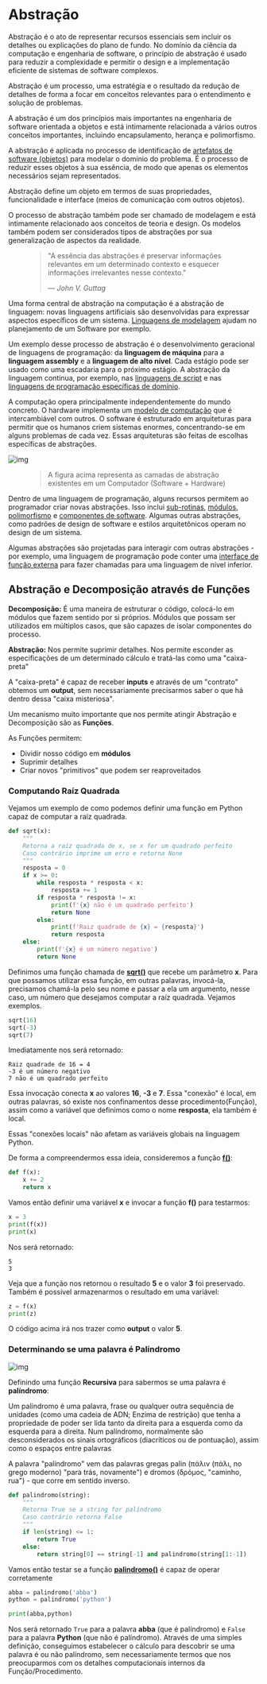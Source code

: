 # Abstração

Abstração é o ato de representar recursos essenciais sem incluir os detalhes ou explicações do plano de fundo. No domínio da ciência da computação e engenharia de software, o princípio de abstração é usado para reduzir a complexidade e permitir o design e a implementação eficiente de sistemas de software complexos.

Abstração é um processo, uma estratégia e o resultado da redução de detalhes de forma a focar em conceitos relevantes para o entendimento e solução de problemas.

A abstração é um dos princípios mais importantes na engenharia de software orientada a objetos e está intimamente relacionada a vários outros conceitos importantes, incluindo encapsulamento, herança e polimorfismo.

A abstração é aplicada no processo de identificação de [artefatos de software (objetos)](https://en.wikipedia.org/wiki/Object_(computer_science)) para modelar o domínio do problema. É o processo de reduzir esses objetos à sua essência, de modo que apenas os elementos necessários sejam representados. 

Abstração define um objeto em termos de suas propriedades, funcionalidade e interface (meios de comunicação com outros objetos).

O processo de abstração também pode ser chamado de modelagem e está intimamente relacionado aos conceitos de teoria e design. Os modelos também podem ser considerados tipos de abstrações por sua generalização de aspectos da realidade.

<figure>
    <blockquote>
        <p>"A essência das abstrações é preservar informações relevantes em um determinado contexto e esquecer informações irrelevantes nesse contexto."</p>
        <footer>
            <cite>— John V. Guttag</cite>
        </footer>
    </blockquote>
</figure>

Uma forma central de abstração na computação é a abstração de linguagem: novas linguagens artificiais são desenvolvidas para expressar aspectos específicos de um sistema. [Linguagens de modelagem](https://en.wikipedia.org/wiki/Modeling_languages) ajudam no planejamento de um Software por exemplo.

Um exemplo desse processo de abstração é o desenvolvimento geracional de linguagens de programação: da **linguagem de máquina** para a **linguagem assembly** e a **linguagem de alto nível**. Cada estágio pode ser usado como uma escadaria para o próximo estágio. A abstração da linguagem continua, por exemplo, nas [linguagens de script](https://en.wikipedia.org/wiki/Scripting_language) e nas [linguagens de programação específicas de domínio](https://en.wikipedia.org/wiki/Domain-specific_language).

A computação opera principalmente independentemente do mundo concreto. O hardware implementa um [modelo de computação](https://en.wikipedia.org/wiki/Model_of_computation) que é intercambiável com outros. O software é estruturado em arquiteturas para permitir que os humanos criem sistemas enormes, concentrando-se em alguns problemas de cada vez. Essas arquiteturas são feitas de escolhas específicas de abstrações.

![img](https://raw.githubusercontent.com/the-akira/IntroComp/master/materiais/Abstra%C3%A7%C3%A3o/Imagens/AbstractionLayers.png)

<figure>
    <blockquote>
        <p>A figura acima representa as camadas de abstração existentes em um Computador (Software + Hardware)</p>
    </blockquote>
</figure>

Dentro de uma linguagem de programação, alguns recursos permitem ao programador criar novas abstrações. Isso inclui [sub-rotinas](https://en.wikipedia.org/wiki/Subroutine), [módulos](https://en.wikipedia.org/wiki/Module_(programming)), [polimorfismo](https://en.wikipedia.org/wiki/Polymorphism_(computer_science)) e [componentes de software](https://en.wikipedia.org/wiki/Software_component). Algumas outras abstrações, como padrões de design de software e estilos arquitetônicos operam no design de um sistema.

Algumas abstrações são projetadas para interagir com outras abstrações - por exemplo, uma linguagem de programação pode conter uma [interface de função externa](https://en.wikipedia.org/wiki/Foreign_function_interface) para fazer chamadas para uma linguagem de nível inferior.

## Abstração e Decomposição através de Funções

**Decomposição:** É uma maneira de estruturar o código, colocá-lo em módulos que fazem sentido por si próprios. Módulos que possam ser utilizados em múltiplos casos, que são capazes de isolar componentes do processo.

**Abstração:** Nos permite suprimir detalhes. Nos permite esconder as especificações de um determinado cálculo e tratá-las como uma "caixa-preta"

A "caixa-preta" é capaz de receber **inputs** e através de um "contrato" obtemos um **output**, sem necessariamente precisarmos saber o que há dentro dessa "caixa misteriosa".

Um mecanismo muito importante que nos permite atingir Abstração e Decomposição são as **Funções**.

As Funções permitem:

- Dividir nosso código em **módulos**
- Suprimir detalhes
- Criar novos "primitivos" que podem ser reaproveitados

### Computando Raíz Quadrada

Vejamos um exemplo de como podemos definir uma função em Python capaz de computar a raíz quadrada.

```python
def sqrt(x):
    """
    Retorna a raíz quadrada de x, se x for um quadrado perfeito
    Caso contrário imprime um erro e retorna None
    """
    resposta = 0
    if x >= 0:
        while resposta * resposta < x: 
            resposta += 1
        if resposta * resposta != x:
            print(f'{x} não é um quadrado perfeito')
            return None
        else:
            print(f'Raiz quadrade de {x} = {resposta}')
            return resposta
    else:
        print(f'{x} é um número negativo')
        return None
```

Definimos uma função chamada de **[sqrt()](https://github.com/the-akira/IntroComp/blob/master/materiais/Abstra%C3%A7%C3%A3o/sqrt.py)** que recebe um parâmetro **x**. Para que possamos utilizar essa função, em outras palavras, invocá-la, precisamos chamá-la pelo seu nome e passar a ela um argumento, nesse caso, um número que desejamos computar a raíz quadrada. Vejamos exemplos.

```python
sqrt(16)
sqrt(-3)
sqrt(7)
```

Imediatamente nos será retornado:

```
Raiz quadrade de 16 = 4
-3 é um número negativo
7 não é um quadrado perfeito
```

Essa invocação conecta **x** ao valores **16**, **-3** e **7**. Essa "conexão" é local, em outras palavras, só existe nos confinamentos desse procedimento(Função), assim como a variável que definimos como o nome **resposta**, ela também é local.

Essas "conexões locais" não afetam as variáveis globais na linguagem Python.

De forma a compreendermos essa ideia, consideremos a função **[f()](https://github.com/the-akira/IntroComp/blob/master/materiais/Abstra%C3%A7%C3%A3o/f.py)**:

```python
def f(x):
    x += 2
    return x
```

Vamos então definir uma variável **x** e invocar a função **f()** para testarmos:

```python
x = 3
print(f(x))
print(x)
```

Nos será retornado:

``` 
5
3
```

Veja que a função nos retornou o resultado **5** e o valor **3** foi preservado. Também é possível armazenarmos o resultado em uma variável:

```python
z = f(x)
print(z)
```

O código acima irá nos trazer como **output** o valor **5**.

### Determinando se uma palavra é Palíndromo

![img](https://raw.githubusercontent.com/the-akira/IntroComp/master/materiais/Abstra%C3%A7%C3%A3o/Imagens/Pal%C3%ADndromo.jpeg)

Definindo uma função **Recursiva** para sabermos se uma palavra é **palíndromo**: 

Um palíndromo é uma palavra, frase ou qualquer outra sequência de unidades (como uma cadeia de ADN; Enzima de restrição) que tenha a propriedade de poder ser lida tanto da direita para a esquerda como da esquerda para a direita. Num palíndromo, normalmente são desconsiderados os sinais ortográficos (diacríticos ou de pontuação), assim como o espaços entre palavras

A palavra "palíndromo" vem das palavras gregas palin (πάλιν (πάλι, no grego moderno) "para trás, novamente") e dromos (δρόμος, "caminho, rua") - que corre em sentido inverso.

```python
def palindromo(string):
    """
    Retorna True se a string for palíndromo
    Caso contrário retorna False
    """
    if len(string) <= 1:
        return True
    else:
        return string[0] == string[-1] and palindromo(string[1:-1])
```

Vamos então testar se a função **[palindromo()](https://github.com/the-akira/IntroComp/blob/master/materiais/Abstra%C3%A7%C3%A3o/palindromo.py)** é capaz de operar corretamente

```python
abba = palindromo('abba')
python = palindromo('python')

print(abba,python)
```

Nos será retornado `True` para a palavra **abba** (que é palíndromo) e `False` para a palavra **Python** (que não é palíndromo). Através de uma simples definição, conseguimos estabelecer o cálculo para descobrir se uma palavra é ou não palíndromo, sem necessariamente termos que nos preocuparmos com os detalhes computacionais internos da Função/Procedimento.
